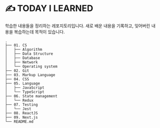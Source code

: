 # ✍️ TODAY I LEARNED

학습한 내용들을 정리하는 레포지토리입니다. 새로 배운 내용을 기록하고, 잊어버린 내용을 복습하는데 목적이 있습니다.

```
.
├── 01. CS
│   ├── Algorithm
│   ├── Data Structure
│   ├── Database
│   ├── Network
│   └── Operating system
├── 02. Git
├── 03. Markup Language
├── 04. CSS
├── 05. Language
│   ├── JavaScript
│   └── TypeScript
├── 06. State management
│   └── Redux
├── 07. Testing
│   └── Jest
├── 08. ReactJS
├── 09. Next.js
└── README.md
```
